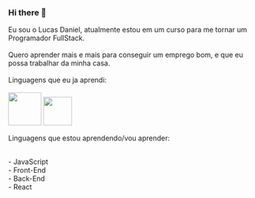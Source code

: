 ### Hi there 👋

Eu sou o Lucas Daniel, atualmente estou em um curso para me tornar um Programador FullStack.
<br> 
<br> 
Quero aprender mais e mais para conseguir um emprego bom, e que eu possa trabalhar da minha casa.
<br>
<br> 
Linguagens que eu ja aprendi:
<br>
<br>
<img src= "https://img.shields.io/badge/HTML-239120?style=for-the-badge&logo=html5&logoColor=white" width="67px"> <img src="https://img.shields.io/badge/CSS-239120?&style=for-the-badge&logo=css3&logoColor=white" width="58px">
<br>
<p>Linguagens que estou aprendendo/vou aprender:</p>
<br>
    - JavaScript 
    <br>
    - Front-End
    <br>
    - Back-End
     <br>
    - React
<br>


